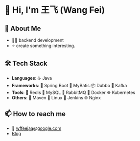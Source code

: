 # 👋 Hi, I'm 王飞 (Wang Fei)

## 🚀 About Me
- 👨‍💻 backend development  
- ⭐️ create something interesting.

## 🛠️ Tech Stack

- **Languages**: ☕️ Java 
- **Frameworks**: 🌱 Spring Boot  🐾 MyBatis  📦 Dubbo  📡 Kafka
- **Tools**: 🧠 Redis 🐬 MySQL 🐇 RabbitMQ 🐳 Docker ☸️ Kubernetes
- **Others**: 🧪 Maven 🐧 Linux 🔧 Jenkins 🌐 Nginx

## 📫 How to reach me

- 📮 wffeejaa@google.com
- [Blog](https://feejaa.github.io/)
